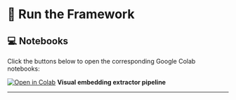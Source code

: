 # 🚀 Run the Framework

## 💻 Notebooks

Click the buttons below to open the corresponding Google Colab notebooks:

[![Open in Colab](https://colab.research.google.com/assets/colab-badge.svg)](https://github.com/RecSys-lab/RAG-VisualRec/blob/main/codes/visual_embeddings_extractor.ipynb) **Visual embedding extractor pipeline**

---
